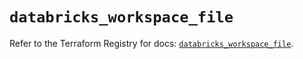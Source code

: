 # `databricks_workspace_file`

Refer to the Terraform Registry for docs: [`databricks_workspace_file`](https://registry.terraform.io/providers/databricks/databricks/1.48.0/docs/resources/workspace_file).
